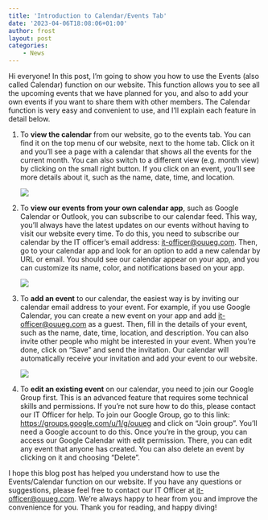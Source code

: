 ```yaml
---
title: 'Introduction to Calendar/Events Tab'
date: '2023-04-06T18:08:06+01:00'
author: frost
layout: post
categories:
    - News
---
```


Hi everyone! In this post, I’m going to show you how to use the Events (also called Calendar) function on our website. This function allows you to see all the upcoming events that we have planned for you, and also to add your own events if you want to share them with other members. The Calendar function is very easy and convenient to use, and I’ll explain each feature in detail below.

1. To **view the calendar** from our website, go to the events tab. You can find it on the top menu of our website, next to the home tab. Click on it and you’ll see a page with a calendar that shows all the events for the current month. You can also switch to a different view (e.g. month view) by clicking on the small right button. If you click on an event, you’ll see more details about it, such as the name, date, time, and location.

    ![](https://ouueg.com/wp-content/uploads/2023/04/image.png)

2. To **view our events from your own calendar app**, such as Google Calendar or Outlook, you can subscribe to our calendar feed. This way, you’ll always have the latest updates on our events without having to visit our website every time. To do this, you need to subscribe our calendar by the IT officer’s email address: it-officer@ouueg.com. Then, go to your calendar app and look for an option to add a new calendar by URL or email. You should see our calendar appear on your app, and you can customize its name, color, and notifications based on your app.

    ![](https://ouueg.com/wp-content/uploads/2023/04/Screenshot_20230406_200359_Calendar.jpg)

3. To **add an event** to our calendar, the easiest way is by inviting our calendar email address to your event. For example, if you use Google Calendar, you can create a new event on your app and add it-officer@ouueg.com as a guest. Then, fill in the details of your event, such as the name, date, time, location, and description. You can also invite other people who might be interested in your event. When you’re done, click on “Save” and send the invitation. Our calendar will automatically receive your invitation and add your event to our website.

    ![](https://ouueg.com/wp-content/uploads/2023/04/image-1.png)

4. To **edit an existing event** on our calendar, you need to join our Google Group first. This is an advanced feature that requires some technical skills and permissions. If you’re not sure how to do this, please contact our IT Officer for help. To join our Google Group, go to this link: https://groups.google.com/u/1/g/ouueg and click on “Join group”. You’ll need a Google account to do this. Once you’re in the group, you can access our Google Calendar with edit permission. There, you can edit any event that anyone has created. You can also delete an event by clicking on it and choosing “Delete”.

I hope this blog post has helped you understand how to use the Events/Calendar function on our website. If you have any questions or suggestions, please feel free to contact our IT Officer at it-officer@ouueg.com. We’re always happy to hear from you and improve the convenience for you. Thank you for reading, and happy diving!
